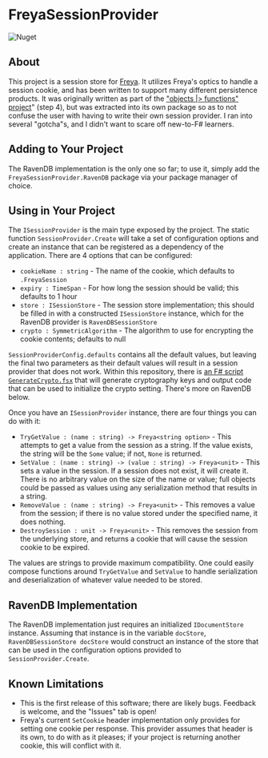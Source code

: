 # FreyaSessionProvider

![Nuget](https://img.shields.io/nuget/v/FreyaSessionProvider)

## About

This project is a session store for [Freya](https://freya.io). It utilizes Freya's optics to handle a session cookie, and has been written to support many different persistence products. It was originally written as part of the ["objects |> functions" project](https://objects-to-functions.bitbadger.solutions)" (step 4), but was extracted into its own package so as to not confuse the user with having to write their own session provider. I ran into several "gotcha"s, and I didn't want to scare off new-to-F# learners.

## Adding to Your Project

The RavenDB implementation is the only one so far; to use it, simply add the `FreyaSessionProvider.RavenDB` package via your package manager of choice.

## Using in Your Project

The `ISessionProvider` is the main type exposed by the project. The static function `SessionProvider.Create` will take a set of configuration options and create an instance that can be registered as a dependency of the application. There are 4 options that can be configured:

- `cookieName : string` - The name of the cookie, which defaults to `.FreyaSession`
- `expiry : TimeSpan` - For how long the session should be valid; this defaults to 1 hour
- `store : ISessionStore` - The session store implementation; this should be filled in with a constructed `ISessionStore` instance, which for the RavenDB provider is `RavenDBSessionStore`
- `crypto : SymmetricAlgorithm` - The algorithm to use for encrypting the cookie contents; defaults to null

`SessionProviderConfig.defaults` contains all the default values, but leaving the final two parameters as their default values will result in a session provider that does not work. Within this repository, there is [an F# script `GenerateCrypto.fsx`](blob/master/src/FreyaSessionProvider/GenerateCrypto.fsx) that will generate cryptography keys and output code that can be used to initialize the crypto setting. There's more on RavenDB below.

Once you have an `ISessionProvider` instance, there are four things you can do with it:

- `TryGetValue : (name : string) -> Freya<string option>` - This attempts to get a value from the session as a string. If the value exists, the string will be the `Some` value; if not, `None` is returned.
- `SetValue : (name : string) -> (value : string) -> Freya<unit>` - This sets a value in the session. If a session does not exist, it will create it. There is no arbitrary value on the size of the name or value; full objects could be passed as values using any serialization method that results in a string.
- `RemoveValue : (name : string) -> Freya<unit>` - This removes a value from the session; if there is no value stored under the specified name, it does nothing.
- `DestroySession : unit -> Freya<unit>` - This removes the session from the underlying store, and returns a cookie that will cause the session cookie to be expired.

The values are strings to provide maximum compatibility. One could easily compose functions around `TryGetValue` and `SetValue` to handle serialization and deserialization of whatever value needed to be stored.

## RavenDB Implementation

The RavenDB implementation just requires an initialized `IDocumentStore` instance. Assuming that instance is in the variable `docStore`, `RavenDBSessionStore docStore` would construct an instance of the store that can be used in the configuration options provided to `SessionProvider.Create`.

## Known Limitations

- This is the first release of this software; there are likely bugs. Feedback is welcome, and the "Issues" tab is open!
- Freya's current `SetCookie` header implementation only provides for setting one cookie per response. This provider assumes that header is its own, to do with as it pleases; if your project is returning another cookie, this will conflict with it.